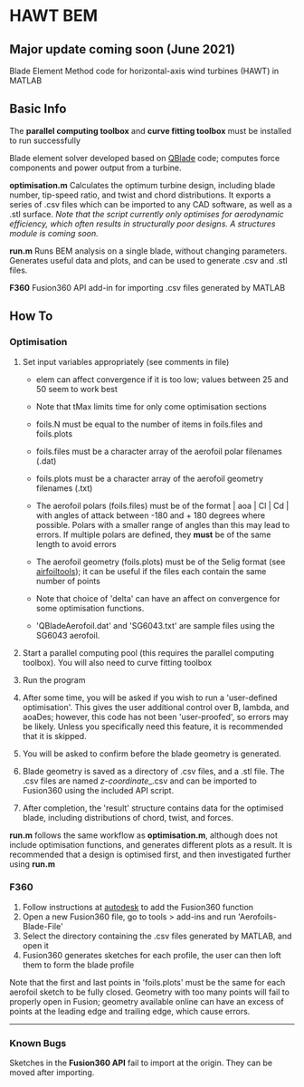 
# HAWT BEM
## Major update coming soon (June 2021)

Blade Element Method code for horizontal-axis wind turbines (HAWT) in MATLAB

## Basic Info

The **parallel computing toolbox** and **curve fitting toolbox** must be installed to run successfully

Blade element solver developed based on [QBlade](http://www.q-blade.de) code; computes force components and power output from a turbine.

**optimisation.m** Calculates the optimum turbine design, including blade number, tip-speed ratio, and twist and chord distributions. It exports a series of .csv files which can be imported to any CAD software, as well as a .stl surface.
*Note that the script currently only optimises for aerodynamic efficiency, which often results in structurally poor designs. A structures module is coming soon.*

**run.m** Runs BEM analysis on a single blade, without changing parameters. Generates useful data and plots, and can be used to generate .csv and .stl files.

**F360** Fusion360 API add-in for importing .csv files generated by MATLAB

## How To

### Optimisation

1. Set input variables appropriately (see comments in file)

    - elem can affect convergence if it is too low; values between 25 and 50 seem to work best
    - Note that tMax limits time for only come optimisation sections
    - foils.N must be equal to the number of items in foils.files and foils.plots
    - foils.files must be a character array of the aerofoil polar filenames (.dat)
    - foils.plots must be a character array of the aerofoil geometry filenames (.txt)
    
    - The aerofoil polars (foils.files) must be of the format  | aoa | Cl | Cd |  with angles of attack between -180 and + 180 degrees where possible. Polars with a smaller range of angles than this may lead to errors. If multiple polars are defined, they **must** be of the same length to avoid errors
    - The aerofoil geometry (foils.plots) must be of the Selig format (see [airfoiltools](http://www.airfoiltools.com)); it can be useful if the files each contain the same number of points
    - Note that choice of 'delta' can have an affect on convergence for some optimisation functions.
    - 'QBladeAerofoil.dat' and 'SG6043.txt' are sample files using the SG6043 aerofoil.
 
2. Start a parallel computing pool (this requires the parallel computing toolbox). You will also need to curve fitting toolbox

3. Run the program

4. After some time, you will be asked if you wish to run a 'user-defined optimisation'. This gives the user additional control over B, lambda, and aoaDes; however, this code has not been 'user-proofed', so errors may be likely. Unless you specifically need this feature, it is recommended that it is skipped.

5. You will be asked to confirm before the blade geometry is generated.

6. Blade geometry is saved as a directory of .csv files, and a .stl file. The .csv files are named *z-coordinate*_.csv and can be imported to Fusion360 using the included API script.

7. After completion, the 'result' structure contains data for the optimised blade, including distributions of chord, twist, and forces.

**run.m** follows the same workflow as **optimisation.m**, although does not include optimisation functions, and generates different plots as a result. It is recommended that a design is optimised first, and then investigated further using **run.m**

### F360

1. Follow instructions at [autodesk](https://knowledge.autodesk.com/support/fusion-360/troubleshooting/caas/sfdcarticles/sfdcarticles/How-to-install-an-ADD-IN-and-Script-in-Fusion-360.html) to add the Fusion360 function
2. Open a new Fusion360 file, go to tools > add-ins and run 'Aerofoils-Blade-File'
3. Select the directory containing the .csv files generated by MATLAB, and open it
4. Fusion360 generates sketches for each profile, the user can then loft them to form the blade profile

Note that the first and last points in 'foils.plots' must be the same for each aerofoil sketch to be fully closed. Geometry with too many points will fail to properly open in Fusion; geometry available online can have an excess of points at the leading edge and trailing edge, which cause errors.

***

### Known Bugs

Sketches in the **Fusion360 API** fail to import at the origin. They can be moved after importing.

